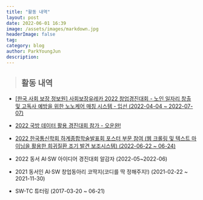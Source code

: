 ```yaml
---
title: "활동 내역"
layout: post
date: 2022-06-01 16:39
image: /assets/images/markdown.jpg
headerImage: false
tag: 
category: blog
author: ParkYoungJun
description: 
---
```

> ## 활동 내역     

 - [[한국 사회 보장 정보원] 사회보장유레카 2022 창업경진대회 - 노인 일자리 창출 및 고독사 예방을 위한 노노케어 매칭 시스템 - 입선  (2022-04-04 ~ 2022-07-07)](https://park-youngjun.github.io/%EC%82%AC%ED%9A%8C%EB%B3%B4%EC%9E%A5%EC%9C%A0%EB%A0%88%EC%B9%B4-2022-%EC%B0%BD%EC%97%85%EA%B2%BD%EC%A7%84%EB%8C%80%ED%9A%8C/)
  

 - [2022 국방 데이터 활용 경진대회 참가 - 오운완!](https://park-youngjun.github.io/%EA%B5%AD%EB%B0%A9-%EB%8D%B0%EC%9D%B4%ED%84%B0-%ED%99%9C%EC%9A%A9-%EA%B2%BD%EC%A7%84%EB%8C%80%ED%9A%8C/)

 - [2022 한국통신학회 하계종합학술발표회 포스터 부문 참여 (웹 크롤링 및 텍스트 마이닝을 활용한 희귀질환 조기 발견 보조시스템) (2022-06-22 ~ 06-24)](https://www.dbpia.co.kr/journal/articleDetail?nodeId=NODE11108398)

 - 2022 동서 AI·SW 아이디어 경진대회 알감자 (2022-05~2022-06)

 - 2021 동서인 AI·SW 창업동아리 코딱지(코디를 딱 정해주지!) (2021-02-22 ~ 2021-11-30) 


 - SW-TC 튜터링 (2017-03-20 ~ 06-21)

   